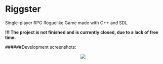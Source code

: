 # Riggster
Single-player RPG Roguelike Game made with C++ and SDL

**!!! The project is not finished and is currently closed, due to a lack of free 
time.**

######Development screenshots:
<p align="center">
  <img src = "http://i.imgur.com/HqE1axo.png"/>
</p>

